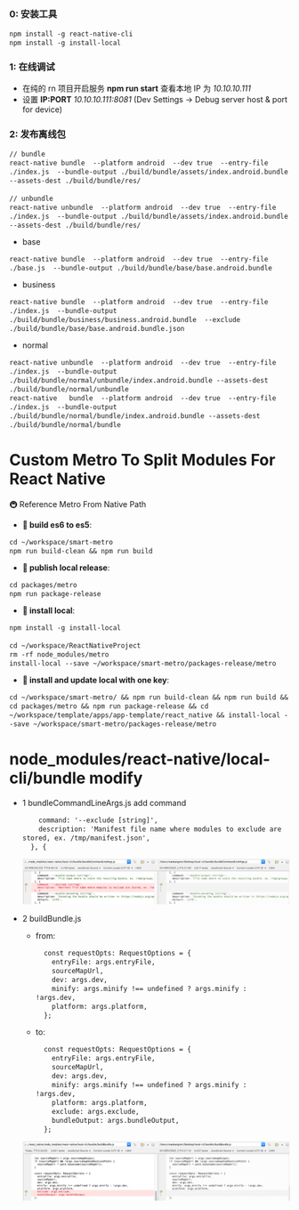 ### 0: 安装工具
```
npm install -g react-native-cli
npm install -g install-local
```

### 1: 在线调试
* 在纯的 rn 项目开启服务 **npm run start** 查看本地 IP 为 *10.10.10.111*
* 设置 **IP:PORT** *10.10.10.111:8081* (Dev Settings -> Debug server host & port for device)



### 2: 发布离线包
```
// bundle
react-native bundle  --platform android  --dev true  --entry-file ./index.js  --bundle-output ./build/bundle/assets/index.android.bundle  --assets-dest ./build/bundle/res/

// unbundle
react-native unbundle  --platform android  --dev true  --entry-file ./index.js  --bundle-output ./build/bundle/assets/index.android.bundle  --assets-dest ./build/bundle/res/
```

* base
```
react-native bundle  --platform android  --dev true  --entry-file ./base.js  --bundle-output ./build/bundle/base/base.android.bundle
```

* business
```
react-native bundle  --platform android  --dev true  --entry-file ./index.js  --bundle-output ./build/bundle/business/business.android.bundle  --exclude  ./build/bundle/base/base.android.bundle.json
```

* normal
```
react-native unbundle  --platform android  --dev true  --entry-file ./index.js  --bundle-output ./build/bundle/normal/unbundle/index.android.bundle --assets-dest ./build/bundle/normal/unbundle
react-native   bundle  --platform android  --dev true  --entry-file ./index.js  --bundle-output ./build/bundle/normal/bundle/index.android.bundle --assets-dest ./build/bundle/normal/bundle
```


# Custom Metro To Split Modules For React Native

🚇 Reference Metro From Native Path
- **🚅 build es6 to es5**: 
```
cd ~/workspace/smart-metro
npm run build-clean && npm run build
```
- **🚅 publish local release**: 
```
cd packages/metro
npm run package-release

```
- **🚅 install local**: 
```
npm install -g install-local

cd ~/workspace/ReactNativeProject
rm -rf node_modules/metro
install-local --save ~/workspace/smart-metro/packages-release/metro
```
- **🚅 install and update local with one key**:

```
cd ~/workspace/smart-metro/ && npm run build-clean && npm run build && cd packages/metro && npm run package-release && cd ~/workspace/template/apps/app-template/react_native && install-local --save ~/workspace/smart-metro/packages-release/metro
```

# node_modules/react-native/local-cli/bundle modify
* 1 bundleCommandLineArgs.js add command
    ```
        command: '--exclude [string]',
        description: 'Manifest file name where modules to exclude are stored, ex. /tmp/manifest.json',
      }, {
    ```
    ![modify 1](./readme/rn_local_cli_custom_1.jpeg)

* 2 buildBundle.js

   * from:
        ```
          const requestOpts: RequestOptions = {
            entryFile: args.entryFile,
            sourceMapUrl,
            dev: args.dev,
            minify: args.minify !== undefined ? args.minify : !args.dev,
            platform: args.platform,
          };
        ```

   * to:
        ```
          const requestOpts: RequestOptions = {
            entryFile: args.entryFile,
            sourceMapUrl,
            dev: args.dev,
            minify: args.minify !== undefined ? args.minify : !args.dev,
            platform: args.platform,
            exclude: args.exclude,
            bundleOutput: args.bundleOutput,
          };
        ```
   ![modify 2](./readme/rn_local_cli_custom_2.jpeg)